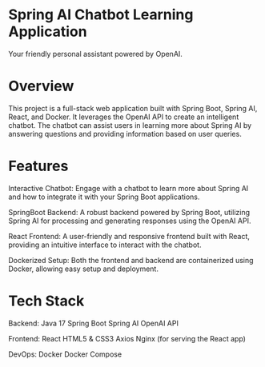 # Spring AI Chatbot Learning Application

Your friendly personal assistant powered by OpenAI.

# Overview
This project is a full-stack web application built with Spring Boot, Spring AI, React, and Docker. It leverages the OpenAI API to create an intelligent chatbot. The chatbot can assist users in learning more about Spring AI by answering questions and providing information based on user queries.

# Features
Interactive Chatbot: Engage with a chatbot to learn more about Spring AI and how to integrate it with your Spring Boot applications.

SpringBoot Backend: A robust backend powered by Spring Boot, utilizing Spring AI for processing and generating responses using the OpenAI API.

React Frontend: A user-friendly and responsive frontend built with React, providing an intuitive interface to interact with the chatbot.

Dockerized Setup: Both the frontend and backend are containerized using Docker, allowing easy setup and deployment.

# Tech Stack

Backend:
Java 17
Spring Boot
Spring AI
OpenAI API

Frontend:
React
HTML5 & CSS3
Axios
Nginx (for serving the React app)

DevOps:
Docker
Docker Compose

#

